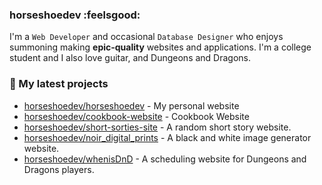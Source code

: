 ### horseshoedev :feelsgood:

I'm a `Web Developer` and occasional `Database Designer` who enjoys summoning making **epic-quality** websites and applications. I'm a college
student and I also love guitar, and Dungeons and Dragons.

### 🌱 My latest projects

- [horseshoedev/horseshoedev](https://github.com/horseshoedev/horseshoedev) - My personal website
- [horseshoedev/cookbook-website](https://github.com/horseshoedev/cookbook-website) - Cookbook Website
- [horseshoedev/short-sorties-site](https://github.com/horseshoedev/short-sorties-site) - A random short story website.
- [horseshoedev/noir_digital_prints](https://github.com/horseshoedev/noir_digital_prints) - A black and white image generator website.
- [horseshoedev/whenisDnD](https://github.com/horseshoedev/whenisDnD) - A scheduling website for Dungeons and Dragons players.

<!-- ### 📰 Recent Blog Posts 
### ⭐ Recent Stars
### 🔭 Latest releases I've contributed to
### 🔨 My recent Pull Requests
### 📫 How to reach me:

- Website: 
- Email: 
-->
